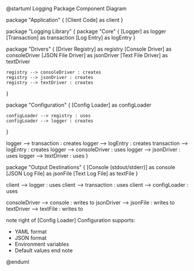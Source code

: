 @startuml Logging Package Component Diagram

package "Application" {
  [Client Code] as client
}

package "Logging Library" {
  package "Core" {
    [Logger] as logger
    [Transaction] as transaction
    [Log Entry] as logEntry
  }

  package "Drivers" {
    [Driver Registry] as registry
    [Console Driver] as consoleDriver
    [JSON File Driver] as jsonDriver
    [Text File Driver] as textDriver
    
    registry --> consoleDriver : creates
    registry --> jsonDriver : creates
    registry --> textDriver : creates
  }

  package "Configuration" {
    [Config Loader] as configLoader
    
    configLoader --> registry : uses
    configLoader --> logger : creates
  }
  
  logger --> transaction : creates
  logger --> logEntry : creates
  transaction --> logEntry : creates
  logger --> consoleDriver : uses
  logger --> jsonDriver : uses
  logger --> textDriver : uses
}

package "Output Destinations" {
  [Console (stdout/stderr)] as console
  [JSON Log File] as jsonFile
  [Text Log File] as textFile
}

client --> logger : uses
client --> transaction : uses
client --> configLoader : uses

consoleDriver --> console : writes to
jsonDriver --> jsonFile : writes to
textDriver --> textFile : writes to

note right of [Config Loader]
  Configuration supports:
  - YAML format
  - JSON format
  - Environment variables
  - Default values
end note

@enduml
``` 